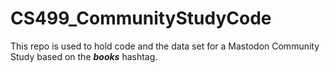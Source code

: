 # CS499_CommunityStudyCode
This repo is used to hold code and the data set for a Mastodon Community Study based on the **_books_** hashtag.
